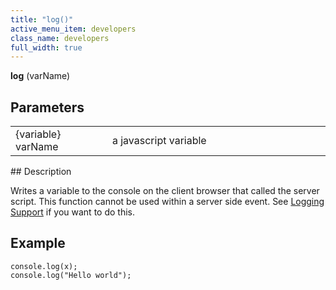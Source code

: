 ```yaml
---
title: "log()"
active_menu_item: developers
class_name: developers
full_width: true
---
```



**log** (varName)

## Parameters

<table>
<tr>
<td width="165">
{variable} varName

</td>
<td width="27">
</td>
<td width="688">
a javascript variable

</td>
</tr>
</table>
## Description

Writes a variable to the console on the client browser that called the server script. This function cannot be used within a server side event. See [Logging Support](/developers/documentation/product-guide/advanced-features/logging-support/) if you want to do this.

## Example

    console.log(x);
    console.log("Hello world");
   

